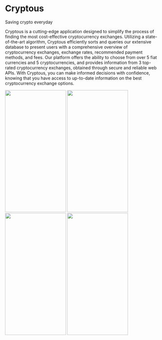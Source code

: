 # Cryptous
Saving crypto everyday

Cryptous is a cutting-edge application designed to simplify the process of finding the most cost-effective cryptocurrency exchanges. Utilizing a state-of-the-art algorithm, Cryptous efficiently sorts and queries our extensive database to present users with a comprehensive overview of cryptocurrency exchanges, exchange rates, recommended payment methods, and fees. Our platform offers the ability to choose from over 5 fiat currencies and 5 cryptocurrencies, and provides information from 3 top-rated cryptocurrency exchanges, obtained through secure and reliable web APIs. With Cryptous, you can make informed decisions with confidence, knowing that you have access to up-to-date information on the best cryptocurrency exchange options.


<img src="https://user-images.githubusercontent.com/43912641/216150390-191b9c38-9ff6-4090-b668-7bde19d56d48.png" width="200" height="400">
<img src="https://user-images.githubusercontent.com/43912641/216150518-21a85d8c-b09d-493b-98f9-5b40c958d92a.png" width="200" height="400">
<img src="https://user-images.githubusercontent.com/43912641/216150522-030ea548-c765-4956-9bca-407442fcef48.png" width="200" height="400">
<img src="https://user-images.githubusercontent.com/43912641/216150525-ec1e070b-06d8-440a-a42a-a30418737d47.png" width="200" height="400">

